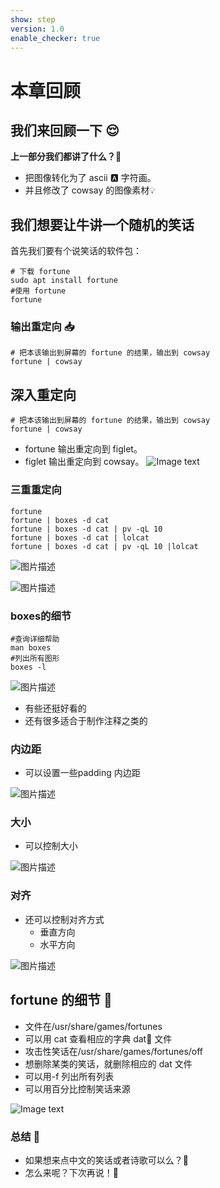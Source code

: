 ```yaml
---
show: step
version: 1.0
enable_checker: true
---
```


# 本章回顾

## 我们来回顾一下 😌

**上一部分我们都讲了什么？**🤔

- 把图像转化为了 ascii 🅰️ 字符画。
- 并且修改了 cowsay 的图像素材💡

## 我们想要让牛讲一个随机的笑话

首先我们要有个说笑话的软件包：

```shell
# 下载 fortune
sudo apt install fortune
#使用 fortune
fortune
```

### 输出重定向 📥

```shell
# 把本该输出到屏幕的 fortune 的结果，输出到 cowsay
fortune | cowsay
```

## 深入重定向

```shell
# 把本该输出到屏幕的 fortune 的结果，输出到 cowsay
fortune | cowsay
```

- fortune 输出重定向到 figlet。
- figlet 输出重定向到 cowsay。
![Image text](https://labfile.oss.aliyuncs.com/courses/2712/fortune_pipe.png)

### 三重重定向
```shell
fortune
fortune | boxes -d cat 
fortune | boxes -d cat | pv -qL 10
fortune | boxes -d cat | lolcat
fortune | boxes -d cat | pv -qL 10 |lolcat
```

![图片描述](https://doc.shiyanlou.com/courses/uid1190679-20210629-1624976312502)

![图片描述](https://doc.shiyanlou.com/courses/uid1190679-20210629-1624976590337)

### boxes的细节

```shell
#查询详细帮助
man boxes
#列出所有图形
boxes -l
```
![图片描述](https://doc.shiyanlou.com/courses/uid1190679-20210727-1627352147045)

- 有些还挺好看的
- 还有很多适合于制作注释之类的

### 内边距

- 可以设置一些padding 内边距

![图片描述](https://doc.shiyanlou.com/courses/uid1190679-20210727-1627353212523)

### 大小
- 可以控制大小

![图片描述](https://doc.shiyanlou.com/courses/uid1190679-20210727-1627353415803)

### 对齐
- 还可以控制对齐方式 
	- 垂直方向
	- 水平方向

![图片描述](https://doc.shiyanlou.com/courses/uid1190679-20210727-1627353638371)

## fortune 的细节 📒

- 文件在/usr/share/games/fortunes
- 可以用 cat 查看相应的字典 dat📒 文件
- 攻击性笑话在/usr/share/games/fortunes/off
- 想删除某类的笑话，就删除相应的 dat 文件
- 可以用-f 列出所有列表
- 可以用百分比控制笑话来源

![Image text](https://labfile.oss.aliyuncs.com/courses/2712/fortune.png)

### 总结 🤨

- 如果想来点中文的笑话或者诗歌可以么？🤔
- 怎么来呢？下次再说！👋
